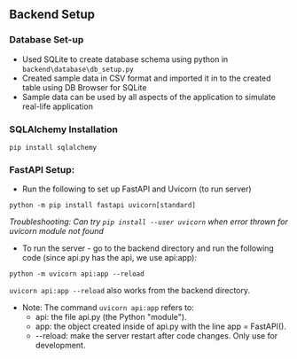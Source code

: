 ## Backend Setup

### Database Set-up
- Used SQLite to create database schema using python in `backend\database\db_setup.py`
- Created sample data in CSV format and imported it in to the created table using DB Browser for SQLite
- Sample data can be used by all aspects of the application to simulate real-life application

### SQLAlchemy Installation

`pip install sqlalchemy`

### FastAPI Setup:

- Run the following to set up FastAPI and Uvicorn (to run server)

`python -m pip install fastapi uvicorn[standard]`

*Troubleshooting: Can try `pip install --user uvicorn` when error thrown for uvicorn module not found*

- To run the server - go to the backend directory and run the following code (since api.py has the api, we use api:app):

`python -m uvicorn api:app --reload`

`uvicorn api:app --reload` also works from the backend directory.

- Note: The command `uvicorn api:app` refers to:
    - api: the file api.py (the Python "module").
    - app: the object created inside of api.py with the line app = FastAPI().
    - --reload: make the server restart after code changes. Only use for development.

